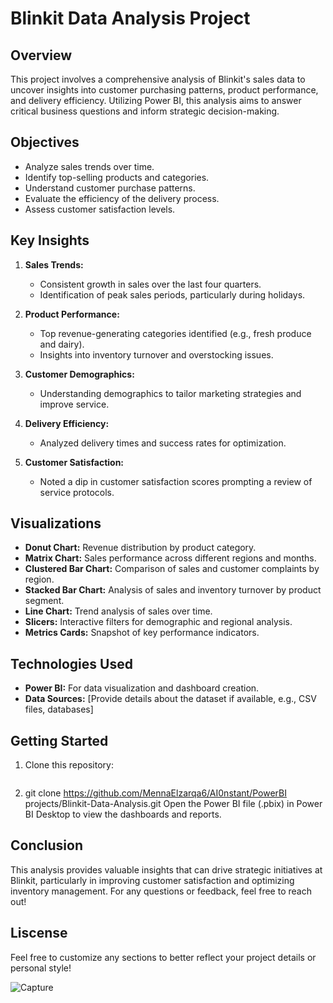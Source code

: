 # Blinkit Data Analysis Project

## Overview

This project involves a comprehensive analysis of Blinkit's sales data to uncover insights into customer purchasing patterns, product performance, and delivery efficiency. Utilizing Power BI, this analysis aims to answer critical business questions and inform strategic decision-making.

## Objectives

- Analyze sales trends over time.
- Identify top-selling products and categories.
- Understand customer purchase patterns.
- Evaluate the efficiency of the delivery process.
- Assess customer satisfaction levels.

## Key Insights

1. **Sales Trends:**
   - Consistent growth in sales over the last four quarters.
   - Identification of peak sales periods, particularly during holidays.

2. **Product Performance:**
   - Top revenue-generating categories identified (e.g., fresh produce and dairy).
   - Insights into inventory turnover and overstocking issues.

3. **Customer Demographics:**
   - Understanding demographics to tailor marketing strategies and improve service.

4. **Delivery Efficiency:**
   - Analyzed delivery times and success rates for optimization.

5. **Customer Satisfaction:**
   - Noted a dip in customer satisfaction scores prompting a review of service protocols.

## Visualizations

- **Donut Chart:** Revenue distribution by product category.
- **Matrix Chart:** Sales performance across different regions and months.
- **Clustered Bar Chart:** Comparison of sales and customer complaints by region.
- **Stacked Bar Chart:** Analysis of sales and inventory turnover by product segment.
- **Line Chart:** Trend analysis of sales over time.
- **Slicers:** Interactive filters for demographic and regional analysis.
- **Metrics Cards:** Snapshot of key performance indicators.

## Technologies Used

- **Power BI:** For data visualization and dashboard creation.
- **Data Sources:** [Provide details about the dataset if available, e.g., CSV files, databases]

## Getting Started

1. Clone this repository:
   ```bash
2. git clone https://github.com/MennaElzarqa6/AI0nstant/PowerBI projects/Blinkit-Data-Analysis.git
Open the Power BI file (.pbix) in Power BI Desktop to view the dashboards and reports.

## Conclusion
This analysis provides valuable insights that can drive strategic initiatives at Blinkit,
particularly in improving customer satisfaction and optimizing inventory management. 
For any questions or feedback, feel free to reach out!

## Liscense 
Feel free to customize any sections to better reflect your project details or personal style!

![Capture](https://github.com/user-attachments/assets/baf2ad28-fc6e-473c-83cd-ea688662867b)

